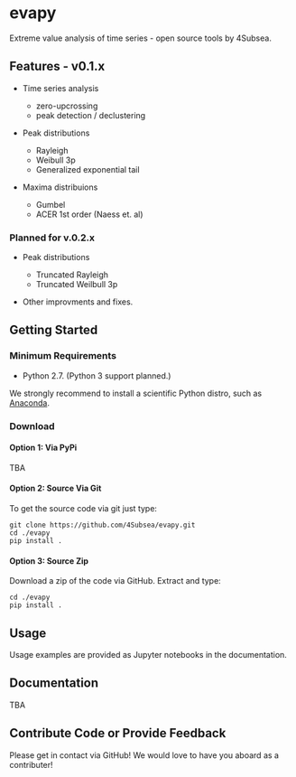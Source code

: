 # evapy
Extreme value analysis of time series - open source tools by 4Subsea. 

## Features - v0.1.x

-  Time series analysis

   -  zero-upcrossing
   -  peak detection / declustering

- Peak distributions

    - Rayleigh
    - Weibull 3p
    - Generalized exponential tail

- Maxima distribuions

    - Gumbel
    - ACER 1st order (Naess et. al)

### Planned for v.0.2.x

- Peak distributions

    - Truncated Rayleigh
    - Truncated Weilbull 3p

- Other improvments and fixes.

## Getting Started

### Minimum Requirements

-  Python 2.7. (Python 3 support planned.)

We strongly recommend to install a scientific Python distro, such
as [Anaconda].

[Anaconda]: https://www.continuum.io/why-anaconda

### Download

#### Option 1: Via PyPi

TBA

#### Option 2: Source Via Git

To get the source code via git just type:

    git clone https://github.com/4Subsea/evapy.git
    cd ./evapy
    pip install .

#### Option 3: Source Zip

Download a zip of the code via GitHub. Extract and type:

    cd ./evapy
    pip install .


## Usage

Usage examples are provided as Jupyter notebooks in the documentation.

## Documentation

TBA

## Contribute Code or Provide Feedback

Please get in contact via GitHub! We would love to have you aboard as a
contributer!
